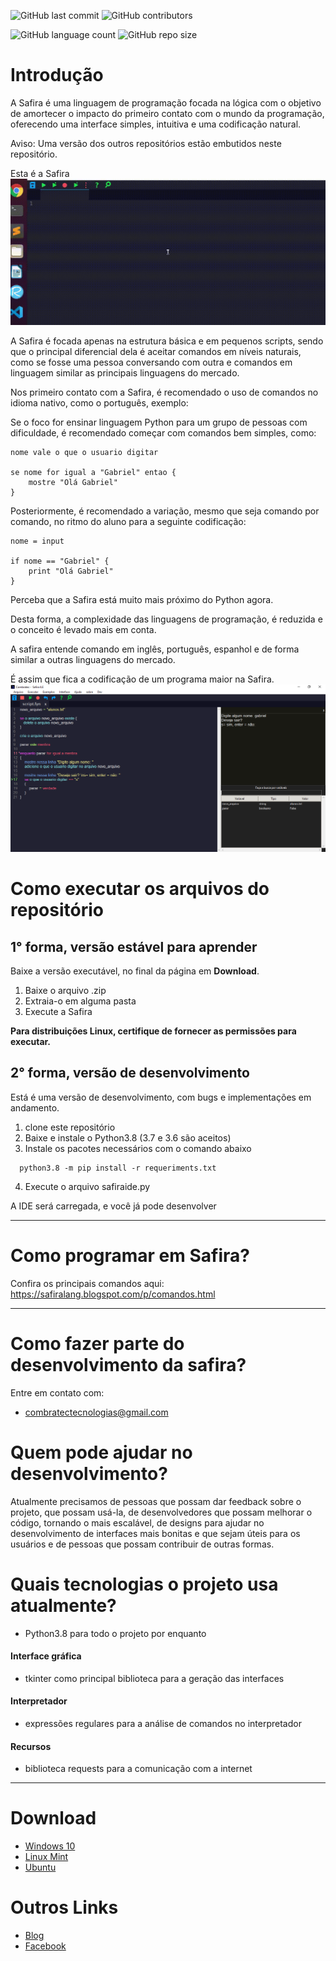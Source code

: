 
![GitHub last commit](https://img.shields.io/github/last-commit/safira-lang/safira-ide?style=flat-square)
![GitHub contributors](https://img.shields.io/github/contributors/safira-lang/safira-ide)

![GitHub language count](https://img.shields.io/github/languages/count/safira-lang/safira-ide)
![GitHub repo size](https://img.shields.io/github/repo-size/safira-lang/safira-ide)


# Introdução

A Safira é uma linguagem de programação focada na lógica com o objetivo de amortecer o impacto do primeiro contato com o mundo da programação, oferecendo uma interface simples, intuitiva e uma codificação natural.

Aviso: Uma versão dos outros repositórios estão embutidos neste repositório.

Esta é a Safira  
![Imagem](imagens/projeto.gif)

A Safira é focada apenas na estrutura básica e em pequenos scripts, sendo que o principal diferencial dela é aceitar comandos em níveis naturais, como se fosse uma pessoa conversando com outra e comandos em linguagem similar as principais linguagens do mercado.

Nos primeiro contato com a Safira, é recomendado o uso de comandos no idioma nativo, como o português, exemplo:

Se o foco for ensinar linguagem Python para um grupo de pessoas com dificuldade, é recomendado começar com comandos bem simples, como:

    nome vale o que o usuario digitar

    se nome for igual a "Gabriel" entao {
        mostre "Olá Gabriel"
    } 

Posteriormente, é recomendado a variação, mesmo que seja comando por comando, no ritmo do aluno para a seguinte codificação:

    nome = input

    if nome == "Gabriel" {
        print "Olá Gabriel"
    }

Perceba que a Safira está muito mais próximo do Python agora.

Desta forma, a complexidade das linguagens de programação, é reduzida e o conceito é levado mais em conta. 

A safira entende comando em inglês, português, espanhol e de forma similar a outras linguagens do mercado.
 
É assim que fica a codificação de um programa maior na Safira.
![Imagem](imagens/safira.png)

# Como executar os arquivos do repositório
## 1° forma, versão estável para aprender
Baixe a versão executável, no final da página em **Download**.

1. Baixe o arquivo .zip
2. Extraia-o em alguma pasta
3. Execute a Safira

**Para distribuições Linux, certifique de fornecer as permissões para executar.**

## 2° forma, versão de desenvolvimento
Está é uma versão de desenvolvimento, com bugs e implementações em andamento.

1. clone este repositório  
2. Baixe e instale o Python3.8 (3.7 e 3.6 são aceitos)  
3. Instale os pacotes necessários com o comando abaixo  

  ```shell
    python3.8 -m pip install -r requeriments.txt
  ```
4. Execute o arquivo safiraide.py

A IDE será carregada, e você já pode desenvolver

-------------------------------------

# Como programar em Safira?
Confira os principais comandos aqui: https://safiralang.blogspot.com/p/comandos.html

-------------------------------------

# Como fazer parte do desenvolvimento da safira?
Entre em contato com:
* combratectecnologias@gmail.com

# Quem pode ajudar no desenvolvimento?
Atualmente precisamos de pessoas que possam dar feedback sobre o projeto, que possam usá-la, de desenvolvedores que possam melhorar o código, tornando o mais escalável, de designs para ajudar no desenvolvimento de interfaces mais bonitas e que sejam úteis para os usuários e de pessoas que possam contribuir de outras formas.

# Quais tecnologias o projeto usa atualmente?
* Python3.8 para todo o projeto por enquanto

#### Interface gráfica
* tkinter como principal biblioteca para a geração das interfaces

#### Interpretador
* expressões regulares para a análise de comandos no interpretador

#### Recursos
* biblioteca requests para a comunicação com a internet

-------------------------

# Download
* [Windows 10](https://safiralang.blogspot.com/p/downloads.html)
* [Linux Mint](https://safiralang.blogspot.com/p/downloads.html)
* [Ubuntu](https://safiralang.blogspot.com/p/downloads.html)

# Outros Links
* [Blog](https://safiralang.blogspot.com/)
* [Facebook](https://www.facebook.com/safiralang/)
